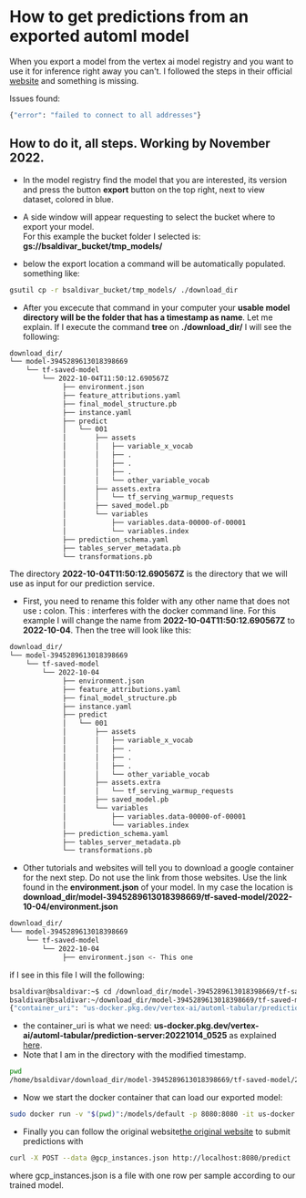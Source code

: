 # How to get predictions from an exported automl model  

When you export a model from the vertex ai model registry and you want to use it for inference right away you can't. I followed the steps in their official [website](https://cloud.google.com/vertex-ai/docs/export/export-model-tabular#aiplatform_export_model_tabular_classification_sample-console) and something is missing.

Issues found:
```bash
{"error": "failed to connect to all addresses"}
```

## How to do it, all steps. Working by November 2022.
- In the model registry find the model that you are interested, its version and press the button **export** button on the top right, next to view dataset, colored in blue.  

- A side window will appear requesting to select the bucket where to export your model.  
For this example the bucket folder I selected is: **gs://bsaldivar_bucket/tmp_models/** 
- below the export location a command will be automatically populated. something like:  
```bash
gsutil cp -r bsaldivar_bucket/tmp_models/ ./download_dir
```
- After you excecute that command in your computer your **usable model directory will be the folder that has a timestamp as name**. Let me explain.  If I execute the command **tree** on **./download_dir/** I will see the following:  
```bash
download_dir/
└── model-3945289613018398669
    └── tf-saved-model
        └── 2022-10-04T11:50:12.690567Z
             ├── environment.json
             ├── feature_attributions.yaml
             ├── final_model_structure.pb
             ├── instance.yaml
             ├── predict
             │   └── 001
             │       ├── assets
             │       │   ├── variable_x_vocab
             │       │   ├── .
             │       │   ├── .
             │       │   ├── .
             │       │   └── other_variable_vocab
             │       ├── assets.extra
             │       │   └── tf_serving_warmup_requests
             │       ├── saved_model.pb
             │       └── variables
             │           ├── variables.data-00000-of-00001
             │           └── variables.index
             ├── prediction_schema.yaml
             ├── tables_server_metadata.pb
             └── transformations.pb

```
The directory **2022-10-04T11:50:12.690567Z** is the directory that we will use as input for our prediction service.  
- First, you need to rename this folder with any other name that does not use **:** colon. This : interferes with the docker command line. For this example I will change the name from **2022-10-04T11:50:12.690567Z** to **2022-10-04**. Then the tree will look like this:  

```bash
download_dir/
└── model-3945289613018398669
    └── tf-saved-model
        └── 2022-10-04
             ├── environment.json
             ├── feature_attributions.yaml
             ├── final_model_structure.pb
             ├── instance.yaml
             ├── predict
             │   └── 001
             │       ├── assets
             │       │   ├── variable_x_vocab
             │       │   ├── .
             │       │   ├── .
             │       │   ├── .
             │       │   └── other_variable_vocab
             │       ├── assets.extra
             │       │   └── tf_serving_warmup_requests
             │       ├── saved_model.pb
             │       └── variables
             │           ├── variables.data-00000-of-00001
             │           └── variables.index
             ├── prediction_schema.yaml
             ├── tables_server_metadata.pb
             └── transformations.pb

```
- Other tutorials and websites will tell you to download a google container for the next step. Do not use the link from those websites. Use the link found in the **environment.json** of your model. In my case the location is **download_dir/model-3945289613018398669/tf-saved-model/2022-10-04/environment.json**  
```bash
download_dir/
└── model-3945289613018398669
    └── tf-saved-model
        └── 2022-10-04
             ├── environment.json <- This one
```
if I see in this file I will the following:  
```bash
bsaldivar@bsaldivar:~$ cd /download_dir/model-3945289613018398669/tf-saved-model/2022-10-04
bsaldivar@bsaldivar:~/download_dir/model-3945289613018398669/tf-saved-model/2022-10-04$ cat environment.json
{"container_uri": "us-docker.pkg.dev/vertex-ai/automl-tabular/prediction-server:20221014_0525", "tensorflow": "2.8.0", "struct2tensor": "0.39.0", "tensorflow-addons": "0.16.1"}
```
- the container_uri is what we need: **us-docker.pkg.dev/vertex-ai/automl-tabular/prediction-server:20221014_0525** as explained [here](https://github.com/GoogleCloudPlatform/community/issues/1556).  
- Note that I am in the directory with the modified timestamp. 
```bash
pwd
/home/bsaldivar/download_dir/model-3945289613018398669/tf-saved-model/2022-10-04
```
- Now we start the docker container that can load our exported model:  
```bash
sudo docker run -v "$(pwd)":/models/default -p 8080:8080 -it us-docker.pkg.dev/vertex-ai/automl-tabular/prediction-server:20221014_0525
```
- Finally you can follow the original website[the original website](https://cloud.google.com/vertex-ai/docs/export/export-model-tabular#aiplatform_export_model_tabular_classification_sample-console)  to submit predictions with  
```bash
curl -X POST --data @gcp_instances.json http://localhost:8080/predict
```
where gcp_instances.json is a file with one row per sample according to our trained model.